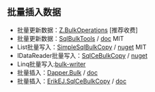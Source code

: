## 批量插入数据

- 批量更新数据：[Z.BulkOperations](https://www.nuget.org/packages/Z.BulkOperations/) [推荐收费]
- 批量更新数据：[SqlBulkTools](https://www.nuget.org/packages/SqlBulkTools.NetStandard/) / [doc](https://github.com/olegil/SqlBulkTools) MIT
- List批量写入：[SimpleSqlBulkCopy](https://github.com/cdemi/SimpleSqlBulkCopy) / [nuget](https://www.nuget.org/packages/SimpleSqlBulkCopy/) MIT
- IDataReader批量写入：[SqlCeBulkCopy](https://github.com/ErikEJ/SqlCeBulkCopy) / [nuget](https://www.nuget.org/packages/ErikEJ.SqlCeBulkCopy)
- Linq批量写入:[bulk-writer](https://github.com/HeadspringLabs/bulk-writer)
- 批量插入：[Dapper.Bulk](https://www.nuget.org/packages/Dapper.Bulk/) / [doc](https://github.com/KostovMartin/Dapper.Bulk)
- 批量插入：[ErikEJ.SqlCeBulkCopy](https://www.nuget.org/packages/ErikEJ.SqlCeBulkCopy/) / [doc](https://github.com/ErikEJ/SqlCeBulkCopy)